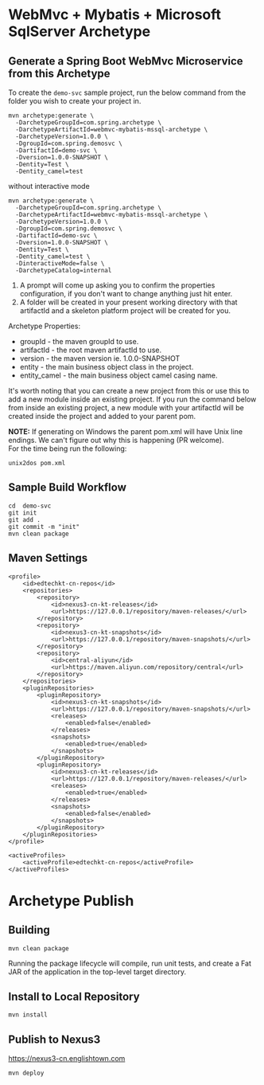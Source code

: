 # WebMvc + Mybatis + Microsoft SqlServer Archetype


## Generate a Spring Boot WebMvc Microservice from this Archetype

To create the `demo-svc` sample project, run the below command from the folder you wish to create your project in.

```
mvn archetype:generate \
  -DarchetypeGroupId=com.spring.archetype \
  -DarchetypeArtifactId=webmvc-mybatis-mssql-archetype \
  -DarchetypeVersion=1.0.0 \
  -DgroupId=com.spring.demosvc \
  -DartifactId=demo-svc \
  -Dversion=1.0.0-SNAPSHOT \
  -Dentity=Test \
  -Dentity_camel=test
```
without interactive mode
```
mvn archetype:generate \
  -DarchetypeGroupId=com.spring.archetype \
  -DarchetypeArtifactId=webmvc-mybatis-mssql-archetype \
  -DarchetypeVersion=1.0.0 \
  -DgroupId=com.spring.demosvc \
  -DartifactId=demo-svc \
  -Dversion=1.0.0-SNAPSHOT \
  -Dentity=Test \
  -Dentity_camel=test \
  -DinteractiveMode=false \
  -DarchetypeCatalog=internal
```

1. A prompt will come up asking you to confirm the properties configuration, if you don't want to change anything just hit enter.
2. A folder will be created in your present working directory with that artifactId and a skeleton platform project will be created for you.

Archetype Properties:
* groupId - the maven groupId to use.
* artifactId - the root maven artifactId to use.
* version - the maven version ie. 1.0.0-SNAPSHOT 
* entity - the main business object class in the project.
* entity_camel - the main business object camel casing name.


It's worth noting that you can create a new project from this or use this to add a new module inside an existing project. If you run  the
command below from inside an existing project, a new module with your artifactId will be created inside the project and added to your parent pom.


**NOTE:** If generating on Windows the parent pom.xml will have Unix line endings.  We can't figure out why this is happening (PR welcome).  
For the time being run the following:

```
unix2dos pom.xml
```

## Sample Build Workflow
```
cd  demo-svc
git init
git add .
git commit -m "init"
mvn clean package
```

## Maven Settings

```
<profile>
    <id>edtechkt-cn-repos</id>
    <repositories>
        <repository>
            <id>nexus3-cn-kt-releases</id>
            <url>https://127.0.0.1/repository/maven-releases/</url>
        </repository>
        <repository>
            <id>nexus3-cn-kt-snapshots</id>
            <url>https://127.0.0.1/repository/maven-snapshots/</url>
        </repository>
        <repository>
            <id>central-aliyun</id>
            <url>https://maven.aliyun.com/repository/central</url>
        </repository>
    </repositories>
    <pluginRepositories>
        <pluginRepository>
            <id>nexus3-cn-kt-snapshots</id>
            <url>https://127.0.0.1/repository/maven-snapshots/</url>
            <releases>
                <enabled>false</enabled>
            </releases>
            <snapshots>
                <enabled>true</enabled>
            </snapshots>
        </pluginRepository>
        <pluginRepository>
            <id>nexus3-cn-kt-releases</id>
            <url>https://127.0.0.1/repository/maven-releases/</url>
            <releases>
                <enabled>true</enabled>
            </releases>
            <snapshots>
                <enabled>false</enabled>
            </snapshots>
        </pluginRepository>
    </pluginRepositories>
</profile>
```

```
<activeProfiles>
    <activeProfile>edtechkt-cn-repos</activeProfile>
</activeProfiles>
```

# Archetype Publish

## Building

```
mvn clean package
```

Running the package lifecycle will compile, run unit tests, and create a Fat JAR of the application in the top-level target directory.

## Install to Local Repository

```
mvn install
```

## Publish to Nexus3

https://nexus3-cn.englishtown.com

```
mvn deploy
```


